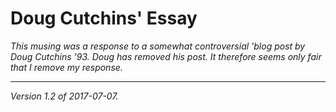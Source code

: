 Doug Cutchins' Essay
====================

*This musing was a response to a somewhat controversial 'blog post by
Doug Cutchins '93.  Doug has removed his post.  It therefore seems only
fair that I remove my response.*

---

*Version 1.2 of 2017-07-07.*
